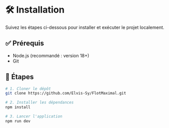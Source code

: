 # 🛠️ Installation

Suivez les étapes ci-dessous pour installer et exécuter le projet localement.

## ✅ Prérequis

- Node.js (recommandé : version 18+)
- Git

## 🧾 Étapes

```bash
# 1. Cloner le dépôt
git clone https://github.com/Elvis-Sy/FlotMaximal.git

# 2. Installer les dépendances
npm install

# 3. Lancer l'application
npm run dev
